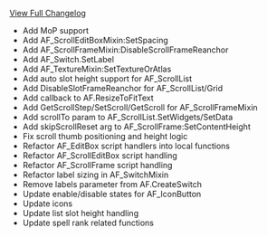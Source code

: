 [View Full Changelog](https://github.com/enderneko/AbstractWidgets/compare/r15...e4d851b26e01b4144ec9ce22a257ecb47367c235)

- Add MoP support
- Add AF_ScrollEditBoxMixin:SetSpacing
- Add AF_ScrollFrameMixin:DisableScrollFrameReanchor
- Add AF_Switch.SetLabel
- Add AF_TextureMixin:SetTextureOrAtlas
- Add auto slot height support for AF_ScrollList
- Add DisableSlotFrameReanchor for AF_ScrollList/Grid
- Add callback to AF.ResizeToFitText
- Add GetScrollStep/SetScroll/GetScroll for AF_ScrollFrameMixin
- Add scrollTo param to AF_ScrollList.SetWidgets/SetData
- Add skipScrollReset arg to AF_ScrollFrame:SetContentHeight
- Fix scroll thumb positioning and height logic
- Refactor AF_EditBox script handlers into local functions
- Refactor AF_ScrollEditBox script handling
- Refactor AF_ScrollFrame script handling
- Refactor label sizing in AF_SwitchMixin
- Remove labels parameter from AF.CreateSwitch
- Update enable/disable states for AF_IconButton
- Update icons
- Update list slot height handling
- Update spell rank related functions
